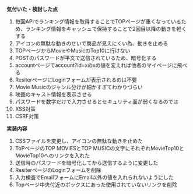 **気付いた・検討した点**
1. 毎回APIでランキング情報を取得することでTOPページが重くなっているため、ランキング情報をキャッシュで保持することで2回目以降の動きを軽くする
1. アイコンの無駄な動きのせいで商品が見えにくい為、動きを止める
1. TOPページからMovieやMusicのTop10に行けない
1. POSTのパスワードが平文で送信されているため、暗号化する
1. accountページでaccount?id=xのxの値を変えれば他者のマイページに飛べる
1. ResiterページにLoginフォームが表示されるのは不要
1. Movie Musicのジャンル分けが細かすぎてわかりづらい
1. 映画のキャスト情報を表示させる
1. パスワードを数字だけで入力させるとセキュリティ面が弱くなるのでは
1. XSS対策
1. CSRF対策



**実装内容**
1. CSSファイルを変更し、アイコンの無駄な動きを止めた
1. ToPページのTOP MOVIESとTOP MUSICの文字にそれぞれMovieTop10とMovieTop10へのリンクを入れた
1. 送信時のパスワードを暗号化してから送信するように変更した
1. ResiterページのLoginフォームを削除
1. 入力検査でEmailフォームにEmail以外の値を入れられないようにした
1. Topページ中央付近のボックスにあった使用されていないリンクを削除
